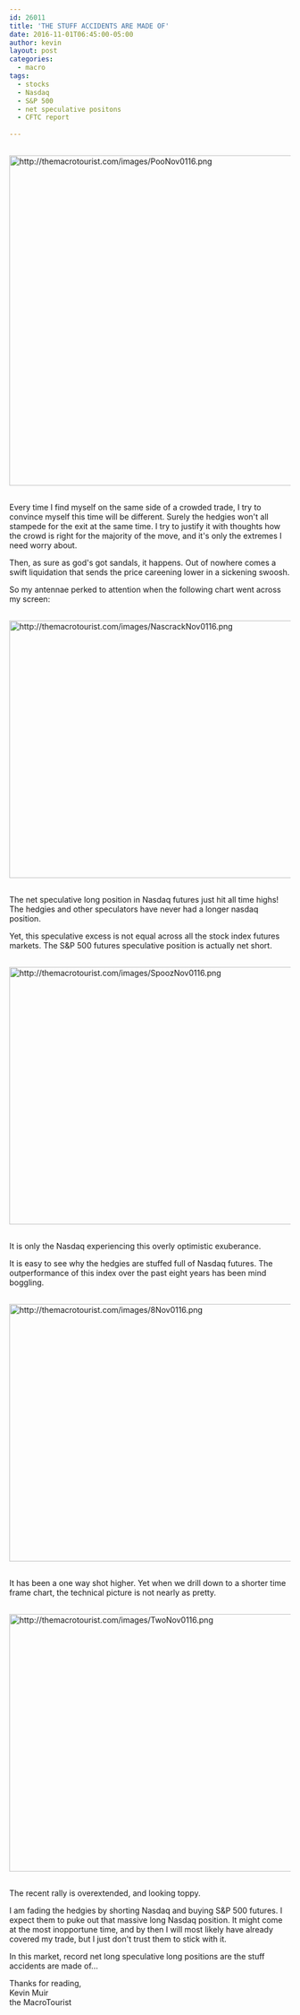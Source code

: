 ```yaml
---
id: 26011
title: 'THE STUFF ACCIDENTS ARE MADE OF'
date: 2016-11-01T06:45:00-05:00
author: kevin
layout: post
categories:
  - macro
tags:
  - stocks
  - Nasdaq
  - S&P 500
  - net speculative positons
  - CFTC report
   
---
```

<a href="http://themacrotourist.com/images/PooNov0116.png"><img src="http://themacrotourist.com/images/PooNov0116.png" alt="http://themacrotourist.com/images/PooNov0116.png" width="750" height="590" style="margin:30px auto;display:block;"></a>

Every time I find myself on the same side of a crowded trade, I try to convince myself this time will be different.  Surely the hedgies won't all stampede for the exit at the same time.  I try to justify it with thoughts how the crowd is right for the majority of the move, and it's only the extremes I need worry about.  

Then, as sure as god's got sandals, it happens.  Out of nowhere comes a swift liquidation that sends the price careening lower in a sickening swoosh.

So my antennae perked to attention when the following chart went across my screen:

<a href="http://themacrotourist.com/images/NascrackNov0116.png"><img src="http://themacrotourist.com/images/NascrackNov0116.png" alt="http://themacrotourist.com/images/NascrackNov0116.png" width="750" height="460" style="margin:30px auto;display:block;"></a>

The net speculative long position in Nasdaq futures just hit all time highs!  The hedgies and other speculators have never had a longer nasdaq position.

Yet, this speculative excess is not equal across all the stock index futures markets.  The S&P 500 futures speculative position is actually net short.

<a href="http://themacrotourist.com/images/SpoozNov0116.png"><img src="http://themacrotourist.com/images/SpoozNov0116.png" alt="http://themacrotourist.com/images/SpoozNov0116.png" width="750" height="460" style="margin:30px auto;display:block;"></a>

It is only the Nasdaq experiencing this overly optimistic exuberance.  

It is easy to see why the hedgies are stuffed full of Nasdaq futures.  The outperformance of this index over the past eight years has been mind boggling.

<a href="http://themacrotourist.com/images/8Nov0116.png"><img src="http://themacrotourist.com/images/8Nov0116.png" alt="http://themacrotourist.com/images/8Nov0116.png" width="750" height="460" style="margin:30px auto;display:block;"></a>

It has been a one way shot higher.  Yet when we drill down to a shorter time frame chart, the technical picture is not nearly as pretty.

<a href="http://themacrotourist.com/images/TwoNov0116.png"><img src="http://themacrotourist.com/images/TwoNov0116.png" alt="http://themacrotourist.com/images/TwoNov0116.png" width="750" height="460" style="margin:30px auto;display:block;"></a>

The recent rally is overextended, and looking toppy.

I am fading the hedgies by shorting Nasdaq and buying S&P 500 futures.  I expect them to puke out that massive long Nasdaq position.  It might come at the most inopportune time, and by then I will most likely have already covered my trade, but I just don't trust them to stick with it.  

In this market, record net long speculative long positions are the stuff accidents are made of...

Thanks for reading,  
Kevin Muir  
the MacroTourist  


